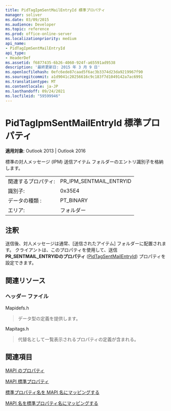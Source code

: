 ```yaml
---
title: PidTagIpmSentMailEntryId 標準プロパティ
manager: soliver
ms.date: 03/09/2015
ms.audience: Developer
ms.topic: reference
ms.prod: office-online-server
ms.localizationpriority: medium
api_name:
- PidTagIpmSentMailEntryId
api_type:
- HeaderDef
ms.assetid: f6877435-6b26-4060-924f-a65591ad9538
description: '最終更新日: 2015 年 3 月 9 日'
ms.openlocfilehash: 0efc6ede87caad5f6ac3b3374d23da9219967f90
ms.sourcegitcommit: a1d9041c20256616c9c183f7d1049142a7ac6991
ms.translationtype: MT
ms.contentlocale: ja-JP
ms.lasthandoff: 09/24/2021
ms.locfileid: "59599946"
---
```

# <a name="pidtagipmsentmailentryid-canonical-property"></a>PidTagIpmSentMailEntryId 標準プロパティ

  
  
**適用対象**: Outlook 2013 | Outlook 2016 
  
標準の対人メッセージ (IPM) 送信アイテム フォルダーのエントリ識別子を格納します。 
  
|||
|:-----|:-----|
|関連するプロパティ:  <br/> |PR_IPM_SENTMAIL_ENTRYID  <br/> |
|識別子:  <br/> |0x35E4  <br/> |
|データの種類 :   <br/> |PT_BINARY  <br/> |
|エリア:  <br/> |フォルダー  <br/> |
   
## <a name="remarks"></a>注釈

送信後、対人メッセージは通常、[送信されたアイテム] フォルダーに配置されます。 クライアントは、このプロパティを使用して、送信 **PR_SENTMAIL_ENTRYIDのプロパティ** ([PidTagSentMailEntryId](pidtagsentmailentryid-canonical-property.md)) プロパティを設定できます。 
  
## <a name="related-resources"></a>関連リソース

### <a name="header-files"></a>ヘッダー ファイル

Mapidefs.h
  
> データ型の定義を提供します。
    
Mapitags.h
  
> 代替名として一覧表示されるプロパティの定義が含まれる。
    
## <a name="see-also"></a>関連項目



[MAPI のプロパティ](mapi-properties.md)
  
[MAPI 標準プロパティ](mapi-canonical-properties.md)
  
[標準プロパティ名を MAPI 名にマッピングする](mapping-canonical-property-names-to-mapi-names.md)
  
[MAPI 名を標準プロパティ名にマッピングする](mapping-mapi-names-to-canonical-property-names.md)

